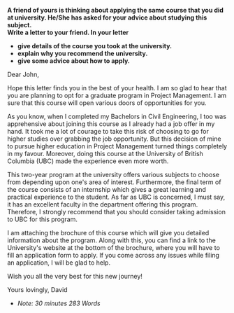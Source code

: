 **A friend of yours is thinking about applying the same course that you did at university. He/She has asked for your advice about studying this subject.**  
**Write a letter to your friend. In your letter**  
- **give details of the course you took at the university.**
- **explain why you recommend the university.**
- **give some advice about how to apply.**  

Dear John,

Hope this letter finds you in the best of your health. I am so glad to hear that you are planning to opt for a graduate program in Project Management. I am sure that this course will open various doors of opportunities for you.

As you know, when I completed my Bachelors in Civil Engineering, I too was apprehensive about joining this course as I already had a job offer in my hand. It took me a lot of courage to take this risk of choosing to go for higher studies over grabbing the job opportunity. But this decision of mine to pursue higher education in Project Management turned things completely in my favour. Moreover, doing this course at the University of British Columbia (UBC) made the experience even more worth.

This two-year program at the university offers various subjects to choose from depending upon one's area of interest. Furthermore, the final term of the course consists of an internship which gives a great learning and practical experience to the student. As far as UBC is concerned, I must say, it has an excellent faculty in the department offering this program. Therefore, I strongly recommend that you should consider taking admission to UBC for this program.

I am attaching the brochure of this course which will give you detailed information about the program. Along with this, you can find a link to the University's website at the bottom of the brochure, where you will have to fill an application form to apply. If you come across any issues while filing an application, I will be glad to help.

Wish you all the very best for this new journey!

Yours lovingly,
David



- *Note:  30 minutes 283 Words*

